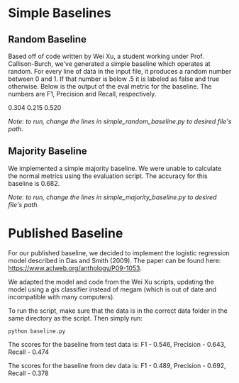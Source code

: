 # Simple Baselines #

## Random Baseline ##
Based off of code written by Wei Xu, a student working under Prof. Callison-Burch, we've generated a 
simple baseline which operates at random. For every line of data in the input file, it produces a random 
number between 0 and 1. If that number is below .5 it is labeled as false and true otherwise. Below is 
the output of the eval metric for the baseline. The numbers are F1, Precision and Recall, respectively. 

0.304	0.215	0.520

*Note: to run, change the lines in simple_random_baseline.py to desired file's path.*

## Majority Baseline ##
We implemented a simple majority baseline. We were unable to calculate the normal metrics using the 
evaluation script. The accuracy for this baseline is 0.682. 

*Note: to run, change the lines in simple_majority_baseline.py to desired file's path.*

# Published Baseline #
For our published baseline, we decided to implement the logistic regression model described in Das and Smith (2009). The paper can be found here: https://www.aclweb.org/anthology/P09-1053.

We adapted the model and code from the Wei Xu scripts, updating the model using a gis classifier instead of megam (which is out of date and incompatible with many computers). 

To run the script, make sure that the data is in the correct data folder in the same directory as the script. Then simply run:

	python baseline.py

The scores for the baseline from test data is:  F1 - 0.546, Precision - 0.643, Recall - 0.474

The scores for the baseline from dev data is:  F1 - 0.489, Precision - 0.692, Recall - 0.378
